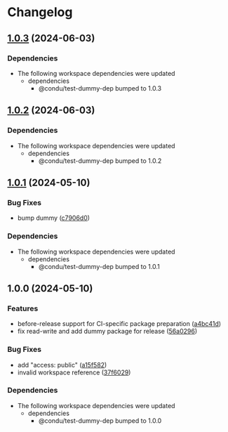 # Changelog

## [1.0.3](https://github.com/niieani/toolchain/compare/@condu/test-dummy@1.0.2...@condu/test-dummy@1.0.3) (2024-06-03)


### Dependencies

* The following workspace dependencies were updated
  * dependencies
    * @condu/test-dummy-dep bumped to 1.0.3

## [1.0.2](https://github.com/niieani/toolchain/compare/@condu/test-dummy@1.0.1...@condu/test-dummy@1.0.2) (2024-06-03)


### Dependencies

* The following workspace dependencies were updated
  * dependencies
    * @condu/test-dummy-dep bumped to 1.0.2

## [1.0.1](https://github.com/niieani/toolchain/compare/@condu/test-dummy@1.0.0...@condu/test-dummy@1.0.1) (2024-05-10)


### Bug Fixes

* bump dummy ([c7906d0](https://github.com/niieani/toolchain/commit/c7906d07d21f9d64ee7387a9eded4de17321eedb))


### Dependencies

* The following workspace dependencies were updated
  * dependencies
    * @condu/test-dummy-dep bumped to 1.0.1

## 1.0.0 (2024-05-10)


### Features

* before-release support for CI-specific package preparation ([a4bc41d](https://github.com/niieani/toolchain/commit/a4bc41db5acb65a19870adf8a391689b34411528))
* fix read-write and add dummy package for release ([56a0296](https://github.com/niieani/toolchain/commit/56a0296df80933c6a908d78e1f30318a9c46e0f1))


### Bug Fixes

* add "access: public" ([a15f582](https://github.com/niieani/toolchain/commit/a15f5827715367a3cdd2d39edbb7c63af7b2f9a8))
* invalid workspace reference ([37f6029](https://github.com/niieani/toolchain/commit/37f6029848a43f06627f0ee2f7fcef4e535a7d07))


### Dependencies

* The following workspace dependencies were updated
  * dependencies
    * @condu/test-dummy-dep bumped to 1.0.0
